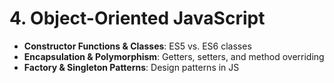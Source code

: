 # **4. Object-Oriented JavaScript**

- **Constructor Functions & Classes**: ES5 vs. ES6 classes
- **Encapsulation & Polymorphism**: Getters, setters, and method overriding
- **Factory & Singleton Patterns**: Design patterns in JS